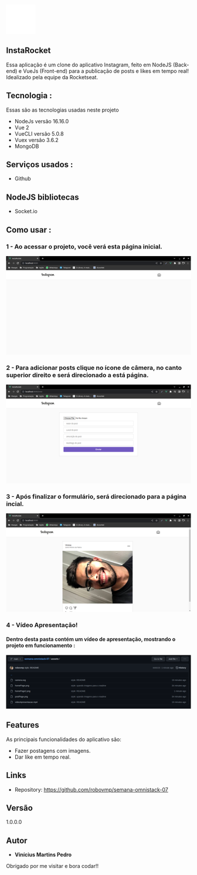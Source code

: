 
![Logo do projeto](https://github.com/robovmp/semana-omnistack-07/blob/main/assets/camera.svg)


## InstaRocket
Essa aplicação é um clone do aplicativo Instagram, feito em NodeJS (Back-end) e VueJs (Front-end) para a publicação de posts e likes em tempo real! Idealizado pela equipe da Rocketseat.


## Tecnologia :

Essas são as tecnologias usadas neste projeto

* NodeJs versão  16.16.0
* Vue 2
* VueCLI versão 5.0.8
* Vuex versão 3.6.2
* MongoDB

## Serviços usados :

* Github

## NodeJS bibliotecas

* Socket.io

## Como usar :

### 1 - Ao acessar o projeto, você verá esta página inicial.

![Pagina Inicial](https://github.com/robovmp/semana-omnistack-07/blob/main/assets/homePage2.png)

### 2 - Para adicionar posts clique no ícone de câmera, no canto superior direito e será direcionado a está página.

![Post](https://github.com/robovmp/semana-omnistack-07/blob/main/assets/postPage.png)
### 3 - Após finalizar o formulário, será direcionado para a página incial.

![Pagina Inicial](https://github.com/robovmp/semana-omnistack-07/blob/main/assets/homePage.png)

### 4 - Vídeo Apresentação!
#### Dentro desta pasta contém um vídeo de apresentação, mostrando o projeto em funcionamento :

![video](https://github.com/robovmp/semana-omnistack-07/blob/main/assets/videoAssets.png)


## Features

As principais funcionalidades do aplicativo são:
 - Fazer postagens com imagens.
 - Dar like em tempo real.


## Links
  - Repository: https://github.com/robovmp/semana-omnistack-07

  ## Versão

  1.0.0.0


  ## Autor

  * **Vinícius Martins Pedro** 

  Obrigado por me visitar e bora codar!!
